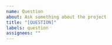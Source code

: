 ```yaml
---
name: Question
about: Ask something about the project
title: "[QUESTION]"
labels: question
assignees: ""
---
```


